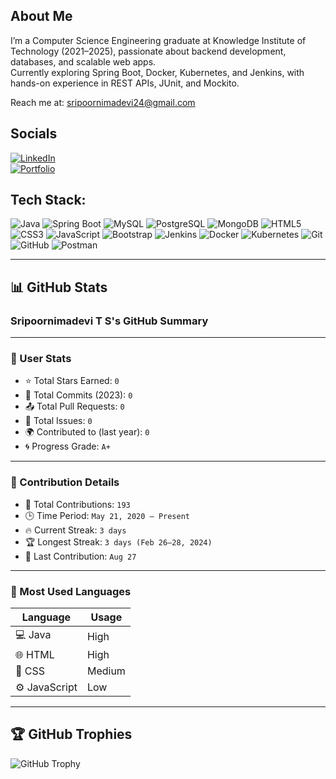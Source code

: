 ## About Me  
I’m a Computer Science Engineering graduate at Knowledge Institute of Technology (2021–2025), passionate about backend development, databases, and scalable web apps.  
Currently exploring Spring Boot, Docker, Kubernetes, and Jenkins, with hands-on experience in REST APIs, JUnit, and Mockito.

 Reach me at: sripoornimadevi24@gmail.com  

## Socials
[![LinkedIn](https://img.shields.io/badge/LinkedIn-0A66C2?style=flat-square&logo=linkedin&logoColor=white)](https://www.linkedin.com/in/sripoornimadevi)  
[![Portfolio](https://img.shields.io/badge/Portfolio-000000?style=flat-square&logo=githubpages&logoColor=white)](https://sripoornimadevi24.wixsite.com/my-site)  

## Tech Stack:

![Java](https://img.shields.io/badge/Java-007396?style=flat&logo=java&logoColor=white)
![Spring Boot](https://img.shields.io/badge/Spring%20Boot-6DB33F?style=flat&logo=springboot&logoColor=white)
![MySQL](https://img.shields.io/badge/MySQL-4479A1?style=flat&logo=mysql&logoColor=white)
![PostgreSQL](https://img.shields.io/badge/PostgreSQL-336791?style=flat&logo=postgresql&logoColor=white)
![MongoDB](https://img.shields.io/badge/MongoDB-47A248?style=flat&logo=mongodb&logoColor=white)
![HTML5](https://img.shields.io/badge/HTML5-E34F26?style=flat&logo=html5&logoColor=white)
![CSS3](https://img.shields.io/badge/CSS3-1572B6?style=flat&logo=css3&logoColor=white)
![JavaScript](https://img.shields.io/badge/JavaScript-F7DF1E?style=flat&logo=javascript&logoColor=black)
![Bootstrap](https://img.shields.io/badge/Bootstrap-7952B3?style=flat&logo=bootstrap&logoColor=white)
![Jenkins](https://img.shields.io/badge/Jenkins-D24939?style=flat&logo=jenkins&logoColor=white)
![Docker](https://img.shields.io/badge/Docker-2496ED?style=flat&logo=docker&logoColor=white)
![Kubernetes](https://img.shields.io/badge/Kubernetes-326CE5?style=flat&logo=kubernetes&logoColor=white)
![Git](https://img.shields.io/badge/Git-F05032?style=flat&logo=git&logoColor=white)
![GitHub](https://img.shields.io/badge/GitHub-181717?style=flat&logo=github&logoColor=white)
![Postman](https://img.shields.io/badge/Postman-FF6C37?style=flat&logo=postman&logoColor=white)

---

## 📊 GitHub Stats  
### Sripoornimadevi T S's GitHub Summary

---

### 🔹 User Stats
- ⭐ Total Stars Earned: `0`  
- 🔁 Total Commits (2023): `0`  
- 📤 Total Pull Requests: `0`  
- 🐞 Total Issues: `0`  
- 🌍 Contributed to (last year): `0`  
- 🌀 Progress Grade: `A+`

---

### 🔸 Contribution Details
- 📅 Total Contributions: `193`  
- 🕒 Time Period: `May 21, 2020 – Present`  
- 🔥 Current Streak: `3 days`  
- 🏆 Longest Streak: `3 days (Feb 26–28, 2024)`  
- 📍 Last Contribution: `Aug 27`

---

### 🔸 Most Used Languages
| Language      | Usage     |
|---------------|-----------|
| 💻 Java        | High      |
| 🌐 HTML        | High      |
| 🎨 CSS         | Medium    |
| ⚙️ JavaScript  | Low       |

---

## 🏆 GitHub Trophies  
![GitHub Trophy](https://github-profile-trophy.vercel.app/?username=sripoornimadevi1&theme=darkhub)






